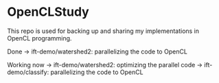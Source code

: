 OpenCLStudy
===========

This repo is used for backing up and sharing my implementations in OpenCL programming.

Done -> ift-demo/watershed2: parallelizing the code to OpenCL

Working now -> ift-demo/watershed2: optimizing the parallel code
            -> ift-demo/classify:   parallelizing the code to OpenCL
